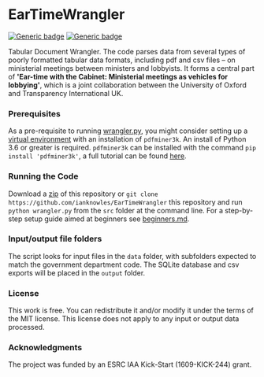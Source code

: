 # EarTimeWrangler

[![Generic badge](https://img.shields.io/badge/Python-3.6-<red>.svg)](https://www.python.org/downloads/release/python-360/)  [![Generic badge](https://img.shields.io/badge/License-MIT-blue.svg)](https://opensource.org/licenses/MIT) 

Tabular Document Wrangler. The code parses data from several types of poorly formatted tabular data formats, including pdf and csv files – on ministerial meetings between ministers and lobbyists. It forms a central part of **'Ear-time with the Cabinet: Ministerial meetings as vehicles for lobbying'**, which is a joint collaboration between the University of Oxford and Transparency International UK.

### Prerequisites
As a pre-requisite to running [wrangler.py](https://github.com/crahal/EarTimeWrangler/blob/master/src/wrangler.py), you might consider setting up a [virtual environment](https://docs.python.org/3/tutorial/venv.html) with an installation of `pdfminer3k`. An install of Python 3.6 or greater is required.
`pdfminer3k` can be installed with the command `pip install 'pdfminer3k'`, a full tutorial can be found [here](https://packaging.python.org/tutorials/installing-packages/).

### Running the Code

Download a [zip](https://github.com/ianknowles/EarTimeWrangler/archive/master.zip) of this repository or `git clone https://github.com/ianknowles/EarTimeWrangler` this repository and run `python wrangler.py` from the `src` folder at the command line. For a step-by-step setup guide aimed at beginners see [beginners.md](beginners.md).

### Input/output file folders

The script looks for input files in the `data` folder, with subfolders expected to match the government department code.
The SQLite database and csv exports will be placed in the `output` folder.

### License

This work is free. You can redistribute it and/or modify it under the terms of the MIT license.
This license does not apply to any input or output data processed.

### Acknowledgments

The project was funded by an ESRC IAA Kick-Start (1609-KICK-244) grant.

